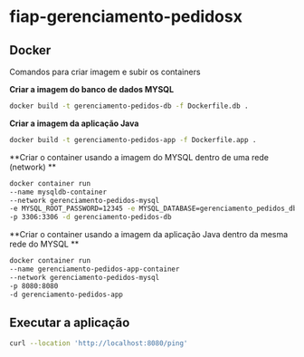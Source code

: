 # fiap-gerenciamento-pedidosx

## Docker
Comandos para criar imagem e subir os containers

**Criar a imagem do banco de dados MYSQL**
```sh
docker build -t gerenciamento-pedidos-db -f Dockerfile.db .
```

**Criar a imagem da aplicação Java**
```sh
docker build -t gerenciamento-pedidos-app -f Dockerfile.app .
```

**Criar o container usando a imagem do MYSQL dentro de uma rede (network) **
```sh
docker container run 
--name mysqldb-container
--network gerenciamento-pedidos-mysql 
-e MYSQL_ROOT_PASSWORD=12345 -e MYSQL_DATABASE=gerenciamento_pedidos_db 
-p 3306:3306 -d gerenciamento-pedidos-db
```

**Criar o container usando a imagem da aplicação Java dentro da mesma rede do MYSQL **
```sh
docker container run 
--name gerenciamento-pedidos-app-container
--network gerenciamento-pedidos-mysql 
-p 8080:8080
-d gerenciamento-pedidos-app
```

## Executar a aplicação
```sh
curl --location 'http://localhost:8080/ping'
```